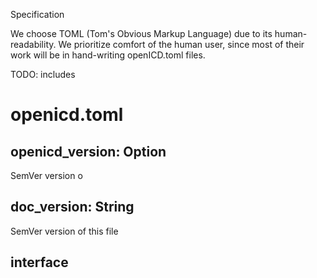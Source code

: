 Specification

We choose TOML (Tom's Obvious Markup Language) due to its human-readability. We prioritize comfort of the human user, since most of their work will be in hand-writing openICD.toml files. 

TODO: includes

# openicd.toml

## openicd\_version: Option<String>
SemVer version o

## doc\_version: String
SemVer version of this file

## interface

## 
